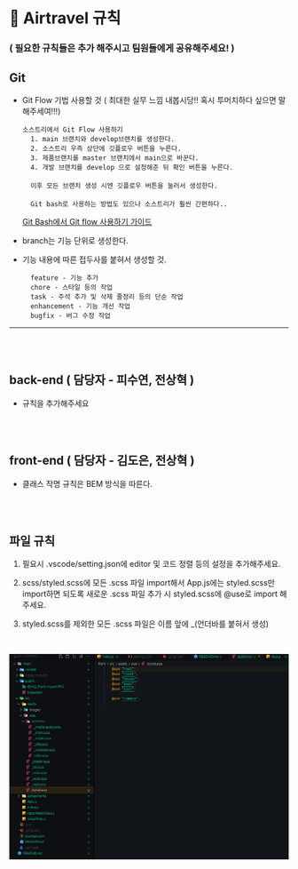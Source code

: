 # 📌 Airtravel 규칙 
### ( 필요한 규칙들은 추가 해주시고 팀원들에게 공유해주세요! )

## Git

- Git Flow 기법 사용할 것
  ( 최대한 실무 느낌 내봅시당!! 혹시 투머치하다 싶으면 말해주세여!!!)

  ```
  소스트리에서 Git Flow 사용하기
    1. main 브랜치와 develop브랜치를 생성한다.
    2. 소스트리 우측 상단에 깃플로우 버튼을 누른다.
    3. 제품브랜치를 master 브랜치에서 main으로 바꾼다.
    4. 개발 브랜치를 develop 으로 설정해준 뒤 확인 버튼을 누른다.

    이후 모든 브랜치 생성 시엔 깃플로우 버튼을 눌러서 생성한다.

    Git bash로 사용하는 방법도 있으나 소스트리가 훨씬 간편하다..
  ```

  [Git Bash에서 Git flow 사용하기 가이드](https://hbase.tistory.com/60)

* branch는 기능 단위로 생성한다.

* 기능 내용에 따른 접두사를 붙혀서 생성할 것.

  ```
    feature - 기능 추가
    chore - 스타일 등의 작업
    task - 주석 추가 및 삭제 줄정리 등의 단순 작업
    enhancement - 기능 개선 작업
    bugfix - 버그 수정 작업
  ```

---

<br />
<br />

## back-end ( 담당자 - 피수연, 전상혁 )

- 규칙을 추가해주세요

<br />
<br />

## front-end ( 담당자 - 김도은, 전상혁 )

- 클래스 작명 규칙은 BEM 방식을 따른다.

 <br />
 <br />

## 파일 규칙

1. 필요시 .vscode/setting.json에 editor 및 코드 정렬 등의 설정을 추가해주세요.

1. scss/styled.scss에 모든 .scss 파일 import해서 App.js에는 styled.scss만
   import하면 되도록 새로운 .scss 파일 추가 시 styled.scss에 @use로 import 해주세요.
1. styled.scss를 제외한 모든 .scss 파일은 이름 앞에 \_(언더바를 붙혀서 생성)

<br />

![디렉터리구조](./front/public/@img_front-style-file.png)
